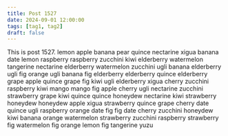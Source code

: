 ```yaml
---
title: Post 1527
date: 2024-09-01 12:00:00
tags: [tag1, tag2]
draft: false
---
```

This is post 1527.
lemon
apple
banana
pear
quince
nectarine
xigua
banana
date
lemon
raspberry
raspberry
zucchini
kiwi
elderberry
watermelon
tangerine
nectarine
elderberry
watermelon
zucchini
ugli
banana
elderberry
ugli
fig
orange
ugli
banana
fig
elderberry
elderberry
quince
elderberry
grape
apple
quince
grape
fig
kiwi
ugli
elderberry
xigua
cherry
zucchini
raspberry
kiwi
mango
mango
fig
apple
cherry
ugli
nectarine
zucchini
strawberry
grape
kiwi
quince
quince
honeydew
nectarine
kiwi
strawberry
honeydew
honeydew
apple
xigua
strawberry
quince
grape
cherry
date
quince
ugli
raspberry
orange
date
fig
fig
date
cherry
zucchini
honeydew
kiwi
banana
orange
watermelon
strawberry
zucchini
raspberry
strawberry
fig
watermelon
fig
orange
lemon
fig
tangerine
yuzu
